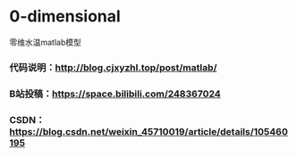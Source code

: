 # 0-dimensional
零维水温matlab模型
### 代码说明：http://blog.cjxyzhl.top/post/matlab/
### B站投稿：https://space.bilibili.com/248367024
### CSDN：https://blog.csdn.net/weixin_45710019/article/details/105460195
